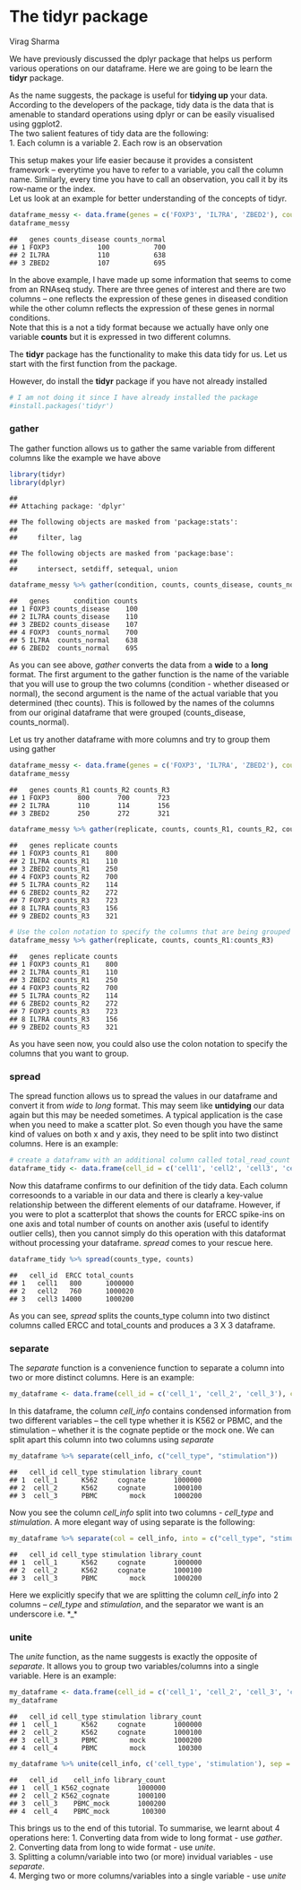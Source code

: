 The tidyr package
================
Virag Sharma

We have previously discussed the dplyr package that helps us perform
various operations on our dataframe. Here we are going to be learn the
**tidyr** package.

As the name suggests, the package is useful for **tidying up** your
data.  
According to the developers of the package, tidy data is the data that
is amenable to standard operations using dplyr or can be easily
visualised using ggplot2.  
The two salient features of tidy data are the following:  
1\. Each column is a variable 2. Each row is an observation

This setup makes your life easier because it provides a consistent
framework – everytime you have to refer to a variable, you call the
column name. Similarly, every time you have to call an observation, you
call it by its row-name or the index.  
Let us look at an example for better understanding of the concepts of
tidyr.

``` r
dataframe_messy <- data.frame(genes = c('FOXP3', 'IL7RA', 'ZBED2'), counts_disease = c(100, 110, 107), counts_normal = c(700, 638, 695))
dataframe_messy
```

    ##   genes counts_disease counts_normal
    ## 1 FOXP3            100           700
    ## 2 IL7RA            110           638
    ## 3 ZBED2            107           695

In the above example, I have made up some information that seems to come
from an RNAseq study. There are three genes of interest and there are
two columns – one reflects the expression of these genes in diseased
condition while the other column reflects the expression of these genes
in normal conditions.  
Note that this is a not a tidy format because we actually have only one
variable **counts** but it is expressed in two different columns.

The **tidyr** package has the functionality to make this data tidy for
us. Let us start with the first function from the package.

However, do install the **tidyr** package if you have not already
installed

``` r
# I am not doing it since I have already installed the package
#install.packages('tidyr')
```

### gather

The gather function allows us to gather the same variable from different
columns like the example we have above

``` r
library(tidyr)
library(dplyr)
```

    ## 
    ## Attaching package: 'dplyr'

    ## The following objects are masked from 'package:stats':
    ## 
    ##     filter, lag

    ## The following objects are masked from 'package:base':
    ## 
    ##     intersect, setdiff, setequal, union

``` r
dataframe_messy %>% gather(condition, counts, counts_disease, counts_normal)
```

    ##   genes      condition counts
    ## 1 FOXP3 counts_disease    100
    ## 2 IL7RA counts_disease    110
    ## 3 ZBED2 counts_disease    107
    ## 4 FOXP3  counts_normal    700
    ## 5 IL7RA  counts_normal    638
    ## 6 ZBED2  counts_normal    695

As you can see above, *gather* converts the data from a **wide** to a
**long** format. The first argument to the gather function is the name
of the variable that you will use to group the two columns (condition -
whether diseased or normal), the second argument is the name of the
actual variable that you determined (thec counts). This is followed by
the names of the columns from our original dataframe that were grouped
(counts\_disease, counts\_normal).

Let us try another dataframe with more columns and try to group them
using
gather

``` r
dataframe_messy <- data.frame(genes = c('FOXP3', 'IL7RA', 'ZBED2'), counts_R1 = c(800, 110, 250), counts_R2 = c(700, 114, 272), counts_R3 = c(723, 156, 321))
dataframe_messy
```

    ##   genes counts_R1 counts_R2 counts_R3
    ## 1 FOXP3       800       700       723
    ## 2 IL7RA       110       114       156
    ## 3 ZBED2       250       272       321

``` r
dataframe_messy %>% gather(replicate, counts, counts_R1, counts_R2, counts_R3)
```

    ##   genes replicate counts
    ## 1 FOXP3 counts_R1    800
    ## 2 IL7RA counts_R1    110
    ## 3 ZBED2 counts_R1    250
    ## 4 FOXP3 counts_R2    700
    ## 5 IL7RA counts_R2    114
    ## 6 ZBED2 counts_R2    272
    ## 7 FOXP3 counts_R3    723
    ## 8 IL7RA counts_R3    156
    ## 9 ZBED2 counts_R3    321

``` r
# Use the colon notation to specify the columns that are being grouped
dataframe_messy %>% gather(replicate, counts, counts_R1:counts_R3)
```

    ##   genes replicate counts
    ## 1 FOXP3 counts_R1    800
    ## 2 IL7RA counts_R1    110
    ## 3 ZBED2 counts_R1    250
    ## 4 FOXP3 counts_R2    700
    ## 5 IL7RA counts_R2    114
    ## 6 ZBED2 counts_R2    272
    ## 7 FOXP3 counts_R3    723
    ## 8 IL7RA counts_R3    156
    ## 9 ZBED2 counts_R3    321

As you have seen now, you could also use the colon notation to specify
the columns that you want to group.

### spread

The spread function allows us to spread the values in our dataframe and
convert it from *wide* to *long* format. This may seem like
**untidying** our data again but this may be needed sometimes. A typical
application is the case when you need to make a scatter plot. So even
though you have the same kind of values on both x and y axis, they need
to be split into two distinct columns. Here is an example:

``` r
# create a dataframw with an additional column called total_read_count
dataframe_tidy <- data.frame(cell_id = c('cell1', 'cell2', 'cell3', 'cell1', 'cell2', 'cell3'), counts_type = c('ERCC', 'ERCC', 'ERCC', 'total_counts', 'total_counts', 'total_counts'), counts = c(800, 760, 14000, 1000000, 1000020, 1000200))
```

Now this dataframe confirms to our definition of the tidy data. Each
column corresoonds to a variable in our data and there is clearly a
key-value relationship between the different elements of our dataframe.
However, if you were to plot a scatterplot that shows the counts for
ERCC spike-ins on one axis and total number of counts on another axis
(useful to identify outlier cells), then you cannot simply do this
operation with this dataformat without processing your dataframe.
*spread* comes to your rescue here.

``` r
dataframe_tidy %>% spread(counts_type, counts)
```

    ##   cell_id  ERCC total_counts
    ## 1   cell1   800      1000000
    ## 2   cell2   760      1000020
    ## 3   cell3 14000      1000200

As you can see, *spread* splits the counts\_type column into two
distinct columns called ERCC and total\_counts and produces a 3 X 3
dataframe.

### separate

The *separate* function is a convenience function to separate a column
into two or more distinct columns. Here is an
example:

``` r
my_dataframe <- data.frame(cell_id = c('cell_1', 'cell_2', 'cell_3'), cell_info = c('K562_cognate', 'K562_cognate', 'PBMC_mock'), library_count = c(1000000, 1000100, 1000200))
```

In this dataframe, the column *cell\_info* contains condensed
information from two different variables – the cell type whether it is
K562 or PBMC, and the stimulation – whether it is the cognate peptide or
the mock one. We can split apart this column into two columns using
*separate*

``` r
my_dataframe %>% separate(cell_info, c("cell_type", "stimulation"))
```

    ##   cell_id cell_type stimulation library_count
    ## 1  cell_1      K562     cognate       1000000
    ## 2  cell_2      K562     cognate       1000100
    ## 3  cell_3      PBMC        mock       1000200

Now you see the column *cell\_info* split into two columns -
*cell\_type* and *stimulation*. A more elegant way of using separate is
the
following:

``` r
my_dataframe %>% separate(col = cell_info, into = c("cell_type", "stimulation"), sep = '_')
```

    ##   cell_id cell_type stimulation library_count
    ## 1  cell_1      K562     cognate       1000000
    ## 2  cell_2      K562     cognate       1000100
    ## 3  cell_3      PBMC        mock       1000200

Here we explicitly specify that we are splitting the column *cell\_info*
into 2 columns – *cell\_type* and *stimulation*, and the separator we
want is an underscore i.e. \*\_\*

### unite

The *unite* function, as the name suggests is exactly the opposite of
*separate*. It allows you to group two variables/columns into a single
variable. Here is an
example:

``` r
my_dataframe <- data.frame(cell_id = c('cell_1', 'cell_2', 'cell_3', 'cell_4'), cell_type = c('K562', 'K562', 'PBMC', 'PBMC'), stimulation = c('cognate', 'cognate', 'mock', 'mock'), library_count = c(1000000, 1000100, 1000200, 100300))
my_dataframe
```

    ##   cell_id cell_type stimulation library_count
    ## 1  cell_1      K562     cognate       1000000
    ## 2  cell_2      K562     cognate       1000100
    ## 3  cell_3      PBMC        mock       1000200
    ## 4  cell_4      PBMC        mock        100300

``` r
my_dataframe %>% unite(cell_info, c('cell_type', 'stimulation'), sep = '_')
```

    ##   cell_id    cell_info library_count
    ## 1  cell_1 K562_cognate       1000000
    ## 2  cell_2 K562_cognate       1000100
    ## 3  cell_3    PBMC_mock       1000200
    ## 4  cell_4    PBMC_mock        100300

This brings us to the end of this tutorial. To summarise, we learnt
about 4 operations here: 1. Converting data from wide to long format -
use *gather*.  
2\. Converting data from long to wide format - use *unite*.  
3\. Splitting a column/variable into two (or more) invidual variables -
use *separate*.  
4\. Merging two or more columns/variables into a single variable - use
*unite*
